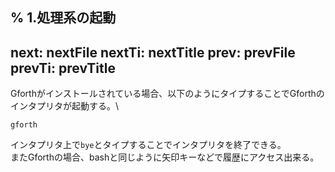 % 1.処理系の起動
---
next: nextFile
nextTi: nextTitle
prev: prevFile
prevTi: prevTitle
---

Gforthがインストールされている場合、以下のようにタイプすることでGforthのインタプリタが起動する。\

    
    gforth
    

インタプリタ上で`bye`とタイプすることでインタプリタを終了できる。\
またGforthの場合、bashと同じように矢印キーなどで履歴にアクセス出来る。
